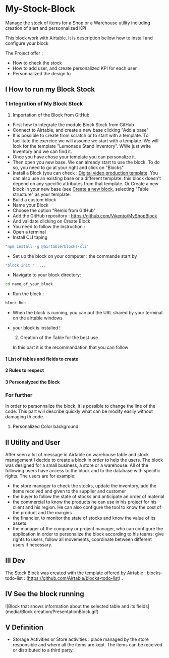 # My-Stock-Block
Manage the stock of items for a Shop or a Warehouse utility including creation of alert and personnalized KPI

This block work with Airtable. It is description bellow how to install and configure your block

The Project offer :

-   How to check the stock
-   How to add user, and create personalized KPI for each user
-   Personnalized the design to 

## I How to run my Block Stock

### 1 Integration of My Block Stock

   1. Importation of the Block from GitHub
  - First how to integrate the module Block Stock from GitHub
  - Connect to Airtable, and create a new base clicking "Add a base"
  - It is possible to create from scratch or to start with a template. To facilitate the exercice we will assume we start with a template. We will look for the template "Lemonade Stand Inventory". WWe just write Inventory and we can find it.
  - Once you have chose your template you can personalize it.
  - Then open you new base. We can already start to use the block. To do so, you need to go at your right and click on "Blocks"
  - Install a Block (you can check : [Digital video production template](https://airtable.com/templates/content-production/expKOGNEdcF0gmFW3/digital-video-production). You can also use an existing base or a different template: this block doesn't depend on any specific attributes from that template. Or Create a new block in your new base (see
   [Create a new block](https://airtable.com/developers/blocks/guides/hello-world-tutorial#create-a-new-block),    selecting "Table structure" as your template.
  - Build a custom block
  - Name your Block
  - Choose the option "Remix from GitHub"
- Add the GitHub repository : https://github.com/Vikento/MyShopBlock
- And validate clicking on Create Block
- You need to follow the instruction :
- Open a terminal
- Install CLI taping 
```bash
"npm install -g @airtable/blocks-cli"
```
- Set up the block on your computer : the commande start by 
```bash
"block init " ....
```
- Navigate to your block directory: 
```bash
cd name_of_your_block
```
- Run the block : 
```bash
block Run 
```
- When the block is running, you can put the URL shared by your terminal on the airtable windows
- your block is installed !

   2. Creation of the Table for the best use

   In this part it is the recommandation that you can follow

#### 1 List of tables and fields to create

#### 2 Rules to respect

#### 3 Personalyzed the Block   
    
### For further

  In order to personnalize the block, it is possible to change the line of the code. This part will describe quickly what can be modify easily without damaging th code.

1. Personalized Color background


## II Utility and User
After seen a lot of message in Airtable on warehouse table and stock management I decide to create a block in order to help the users.
The block was designed for a small business, a store or a warehouse. All of the following users have access to the block and to the database with specific rights. The users are for example:
- the store manager to check the stocks, update the inventory, add the items received and given to the supplier and customer
- the buyer to follow the state of stocks and anticipate an order of material
- the commercial to know the products he can use in his project for his client and his region. He can also configure the tool to know the cost of the product and the margins
- the financier, to monitor the state of stocks and know the value of its assets.
- the manager of the company or project manager, who can configure the application in order to personalize the block according to his teams: give rights to users, follow all movements, coordinate between different users if necessary.


## III Dev

The Stock Block was created with the template offered by Airtable : blocks-todo-list : (https://github.com/Airtable/blocks-todo-list) .

## IV See the block running

![Block that shows information about the selected table and its fields](media/Block creation/PresentationBlock.gif)


## V Definition

- Storage Activities or Store activities : place managed by the store responsible and where all the items are kept. The items can be received or distributed to a third party.